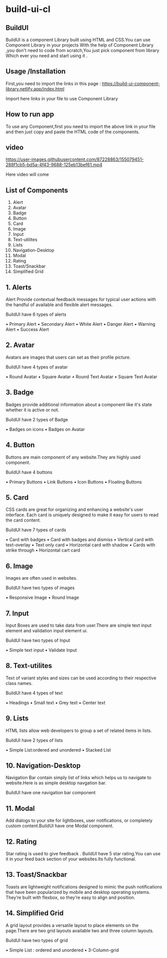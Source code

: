 # build-ui-cl

## BuildUI

BuildUI is a component Library built using HTML and CSS.You can use Component Library in your projects With the help of Component Library ,you don't need to code from scratch,You just pick component from library Which ever you need and start using it .

## Usage /Installation ##

First,you need to import the links in this page :
https://build-ui-component-library.netlify.app/index.html

Import here links in your file to use Component Library

## How to run app ##

To use any Component,first you need to import the above link in your file and then just copy and paste the HTML code of the components.

## video ##


https://user-images.githubusercontent.com/87228863/155079451-288f1cb5-bd5a-4f43-9688-125eb13bef61.mp4

Here video will come

## List of Components ##

1. Alert
2. Avatar
3. Badge
4. Button
5. Card
6. Image
7. Input
8. Text-utilites
9. Lists
10. Navigation-Desktop
11. Modal
12. Rating
13. Toast/Snackbar
14. Simplified Grid


## 1. Alerts ##

Alert Provide contextual feedback messages for typical user actions with the handful of available and flexible alert messages.

BuildUI have 6 types of alerts

• Primary Alert
• Secondary Alert
• White Alert
• Danger Alert
• Warning Alert
• Success Alert

## 2. Avatar ##

Avatars are images that users can set as their profile picture.

BuildUI have 4 types of avatar

• Round Avatar
• Square Avatar
• Round Text Avatar
• Square Text Avatar


## 3. Badge ##

Badges provide additional information about a component like it's state whether it is active or not.

BuildUI have 2 types of Badge

• Badges on icons
• Badges on Avatar

## 4. Button ##

Buttons are main component of any website.They are highly used component.

BuildUI have 4 buttons

• Primary Buttons
• Link Buttons
• Icon Buttons
• Floating Buttons

## 5. Card ##

CSS cards are great for organizing and enhancing a website's user interface. Each card is uniquely designed to make it easy for users to read the card content.

BuildUI have 7 types of cards

• Card with badges
• Card with badges and dismiss
• Vertical card with text-overlay
• Text only card
• Horizontal card with shadow
• Cards with strike through
• Horizontal cart card

 ## 6. Image ##

Images are often used in websites.

BuildUI have two types of images

• Responsive Image
• Round Image

## 7. Input ##

Input Boxes are used to take data from user.There are simple text input element and validation input element ui.

BuildUI have two types of Input

• Simple text input
•  Validate Input

## 8. Text-utilites ##

Text of variant styles and sizes can be used according to their respective class names.

BuildUI have 4 types of text

•  Headings
•  Small text
•  Grey text
•  Center text

## 9. Lists ##

HTML lists allow web developers to group a set of related items in lists.

BuildUI have 2 types of lists

• Simple List:ordered and unordered
• Stacked List

## 10. Navigation-Desktop ##

Navigation Bar contain simply list of links which helps us to navigate to website.Here is as simple desktop navgation bar.

BuildUI have one navigation bar component

## 11. Modal ##

Add dialogs to your site for lightboxes, user notifications, or completely custom content.BuildUI have one Modal component.

## 12. Rating ##

Star rating is used to give feedback .
BuildUI have 5 star rating.You can use it in your feed back section of your websites.Its fully functional.


## 13. Toast/Snackbar ##

Toasts are lightweight notifications designed to mimic the push notifications that have been popularized by mobile and desktop operating systems. They’re built with flexbox, so they’re easy to align and position.

## 14. Simplified Grid ##

A grid layout provides a versatile layout to place elements on the page.There are two grid layouts available two and three column layouts.

BuildUI have two types of grid

• Simple List : ordered and unordered
• 3-Column-grid





